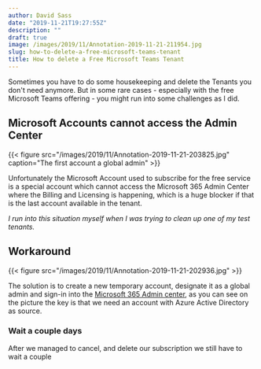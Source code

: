 ```yaml
---
author: David Sass
date: "2019-11-21T19:27:55Z"
description: ""
draft: true
image: /images/2019/11/Annotation-2019-11-21-211954.jpg
slug: how-to-delete-a-free-microsoft-teams-tenant
title: How to delete a Free Microsoft Teams Tenant
---
```



Sometimes you have to do some housekeeping and delete the Tenants you don't need anymore. But in some rare cases - especially with the free Microsoft Teams offering - you might run into some challenges as I did.

## Microsoft Accounts cannot access the Admin Center

{{< figure src="/images/2019/11/Annotation-2019-11-21-203825.jpg" caption="The first account a global admin" >}}



Unfortunately the Microsoft Account used to subscribe for the free service is a special account which cannot access the Microsoft 365 Admin Center where the Billing and Licensing is happening, which is a huge blocker if that is the last account available in the tenant.

_I run into this situation myself when I was trying to clean up one of my test tenants._

## Workaround

{{< figure src="/images/2019/11/Annotation-2019-11-21-202936.jpg" >}}

The solution is to create a new temporary account, designate it as a global admin and sign-in into the [Microsoft 365 Admin center](https://admin.microsoft.com), as you can see on the picture the key is that we need an account with Azure Active Directory as source.

### Wait a couple days

After we managed to cancel, and delete our subscription we still have to wait a couple

